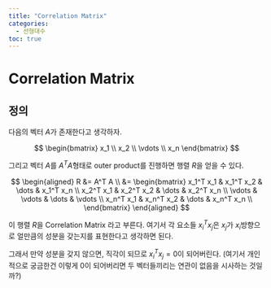 ```yaml
---
title: "Correlation Matrix"
categories:
  - 선형대수
toc: true
---
```

  
# Correlation Matrix

## 정의

다음의 벡터 $A$가 존재한다고 생각하자. 

$$
\begin{bmatrix}
x_1 \\ x_2 \\ \vdots \\ x_n
\end{bmatrix}
$$

그리고 벡터 $A$를 $A^T A$형태로 outer product를 진행하면 행렬 $R$을 얻을 수 있다.

$$
\begin{aligned}
R &= A^T A \\
&= \begin{bmatrix} x_1^T x_1 & x_1^T x_2 & \dots & x_1^T x_n \\
x_2^T x_1 & x_2^T x_2 & \dots & x_2^T x_n \\
\vdots & \vdots & \dots & \vdots \\
x_n^T x_1 & x_n^T x_2 & \dots & x_n^T x_n \\
\end{bmatrix} 
\end{aligned}
$$

이 행렬 $R$을 Correlation Matrix 라고 부른다. 여기서 각 요소들 $x_i^T x_j$은 $x_j$가 $x_i$방향으로 얼만큼의 성분을 갖는지를 표현한다고 생각하면 된다.

그래서 만약 성분을 갖지 않으면, 직각이 되므로 $x_i^T x_j = 0$이 되어버린다. (여기서 개인적으로 궁금한건 이렇게 0이 되어버리면 두 벡터들끼리는 연관이 없음을 시사하는 것일까?)

